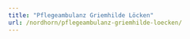 ```yaml
---
title: "Pflegeambulanz Griemhilde Löcken"
url: /nordhorn/pflegeambulanz-griemhilde-loecken/
---
```

